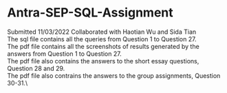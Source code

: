 # Antra-SEP-SQL-Assignment
Submitted 11/03/2022
Collaborated with Haotian Wu and Sida Tian\
The sql file contains all the queries from Question 1 to Question 27.\
The pdf file contains all the screenshots of results generated by the answers from Question 1 to Question 27.\
The pdf file also contains the answers to the short essay questions, Question 28 and 29.\
The pdf file also contrains the answers to the group assignments, Question 30-31.\
